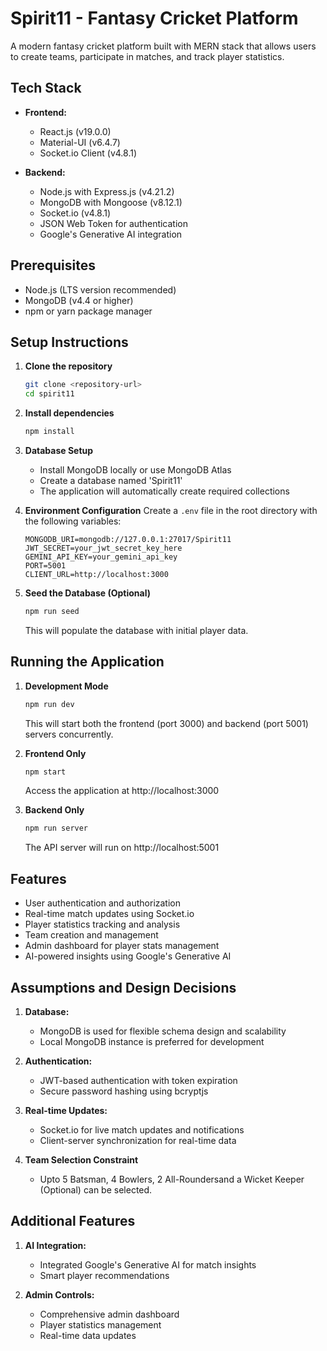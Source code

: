 # Spirit11 - Fantasy Cricket Platform

A modern fantasy cricket platform built with MERN stack that allows users to create teams, participate in matches, and track player statistics.

## Tech Stack

- **Frontend:**
  - React.js (v19.0.0)
  - Material-UI (v6.4.7)
  - Socket.io Client (v4.8.1)

- **Backend:**
  - Node.js with Express.js (v4.21.2)
  - MongoDB with Mongoose (v8.12.1)
  - Socket.io (v4.8.1)
  - JSON Web Token for authentication
  - Google's Generative AI integration

## Prerequisites

- Node.js (LTS version recommended)
- MongoDB (v4.4 or higher)
- npm or yarn package manager

## Setup Instructions

1. **Clone the repository**
   ```bash
   git clone <repository-url>
   cd spirit11
   ```

2. **Install dependencies**
   ```bash
   npm install
   ```

3. **Database Setup**
   - Install MongoDB locally or use MongoDB Atlas
   - Create a database named 'Spirit11'
   - The application will automatically create required collections

4. **Environment Configuration**
   Create a `.env` file in the root directory with the following variables:
   ```
   MONGODB_URI=mongodb://127.0.0.1:27017/Spirit11
   JWT_SECRET=your_jwt_secret_key_here
   GEMINI_API_KEY=your_gemini_api_key
   PORT=5001
   CLIENT_URL=http://localhost:3000
   ```

5. **Seed the Database (Optional)**
   ```bash
   npm run seed
   ```
   This will populate the database with initial player data.

## Running the Application

1. **Development Mode**
   ```bash
   npm run dev
   ```
   This will start both the frontend (port 3000) and backend (port 5001) servers concurrently.

2. **Frontend Only**
   ```bash
   npm start
   ```
   Access the application at http://localhost:3000

3. **Backend Only**
   ```bash
   npm run server
   ```
   The API server will run on http://localhost:5001

## Features

- User authentication and authorization
- Real-time match updates using Socket.io
- Player statistics tracking and analysis
- Team creation and management
- Admin dashboard for player stats management
- AI-powered insights using Google's Generative AI

## Assumptions and Design Decisions

1. **Database:**
   - MongoDB is used for flexible schema design and scalability
   - Local MongoDB instance is preferred for development

2. **Authentication:**
   - JWT-based authentication with token expiration
   - Secure password hashing using bcryptjs

3. **Real-time Updates:**
   - Socket.io for live match updates and notifications
   - Client-server synchronization for real-time data

4. **Team Selection Constraint**
    - Upto 5 Batsman, 4 Bowlers, 2 All-Roundersand a Wicket Keeper (Optional) can be selected.

## Additional Features

1. **AI Integration:**
   - Integrated Google's Generative AI for match insights
   - Smart player recommendations

2. **Admin Controls:**
   - Comprehensive admin dashboard
   - Player statistics management
   - Real-time data updates

